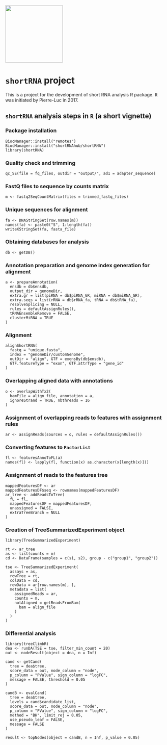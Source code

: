 <img src="logo/baseplot.png" width="180" height="180" />

# `shortRNA` project
This is a project for the development of short RNA analysis R package. It was initiated by Pierre-Luc in 2017.

## `shortRNA` analysis steps in `R` (a short vignette)

### Package installation
```{r, eval = FALSE}
BiocManager::install("remotes")
BiocManager::install("shortRNAhub/shortRNA")
library(shortRNA)
```

### Quality check and trimming
```{r, eval = FALSE}
qc_SE(file = fq_files, outdir = "output/", ad1 = adapter_sequence)
```

### FastQ files to sequence by counts matrix
```{r, eval = FALSE}
m <- fastq2SeqCountMatrix(files = trimmed_fastq_files)
```

### Unique sequences for alignment
```{r, eval = FALSE}
fa <- DNAStringSet(row.names(m))
names(fa) <- paste0("S", 1:length(fa))
writeXStringSet(fa, fasta_file)
```


### Obtaining databases for analysis
```{r, eval = FALSE}
db <- getDB()
```


### Annotation preparation and genome index generation for alignment
```{r, eval = FALSE}
a <- prepareAnnotation(
  ensdb = db$ensdb,
  output_dir = genomeDir,
  extra.gr = list(piRNA = db$piRNA_GR, miRNA = db$miRNA_GR),
  extra.seqs = list(rRNA = db$rRNA_fa, tRNA = db$tRNA_fa),
  resolveSplicing = NULL,
  rules = defaultAssignRules(),
  tRNAEnsembleRemove = FALSE,
  clusterMiRNA = TRUE
)
```


### Alignment
```{r, eval = FALSE}
alignShortRNA(
  fastq = "unique.fasta",
  index = "genomeDir/customGenome",
  outDir = "align", GTF = exonsBy(db$ensdb),
  GTF.featureType = "exon", GTF.attrType = "gene_id"
)
```


### Overlapping aligned data with annotations
```{r, eval = FALSE}
o <- overlapWithTx2(
  bamFile = align_file, annotation = a,
  ignoreStrand = TRUE, nbthreads = 16
)
```


### Assignment of overlapping reads to features with assignment rules
```{r, eval = FALSE}
ar <- assignReads(sources = o, rules = defaultAssignRules())
```


### Converting features to `FactorList`
```{r, eval = FALSE}
fl <- featuresAnnoToFL(a)
names(fl) <- lapply(fl, function(x) as.character(x[length(x)]))
```

### Assignment of reads to the features tree
```{r, eval=FALSE}
mappedFeaturesDF <- ar
mappedFeaturesDF$seq <- rownames(mappedFeaturesDF)
ar_tree <- addReadsToTree(
  fL = fl,
  mappedFeaturesDF = mappedFeaturesDF,
  unassigned = FALSE,
  extraTreeBranch = NULL
)
```


### Creation of TreeSummarizedExperiment object
```{r, eval = FALSE}
library(TreeSummarizedExperiment)

rt <- ar_tree
as <- list(counts = m)
cd <- DataFrame(samples = c(s1, s2), group - c("group1", "group2"))

tse <- TreeSummarizedExperiment(
  assays = as,
  rowTree = rt,
  colData = cd,
  rowData = ar[row.names(m), ],
  metadata = list(
    assignedReads = ar,
    counts = m,
    notAligned = getReadsFromBam(
      bam = align_file
    )
  )
)
```


### Differential analysis
```{r, eval = FALSE}
library(treeClimbR)
dea <- runDA(TSE = tse, filter_min_count = 20)
out <- nodeResult(object = dea, n = Inf)

cand <- getCand(
  tree = dea$tree,
  score_data = out, node_column = "node",
  p_column = "PValue", sign_column = "logFC",
  message = FALSE, threshold = 0.05
)

candB <- evalCand(
  tree = dea$tree,
  levels = cand$candidate_list,
  score_data = out, node_column = "node",
  p_column = "PValue", sign_column = "logFC",
  method = "BH", limit_rej = 0.05,
  use_pseudo_leaf = FALSE,
  message = FALSE
)

result <- topNodes(object = candB, n = Inf, p_value = 0.05)
```

